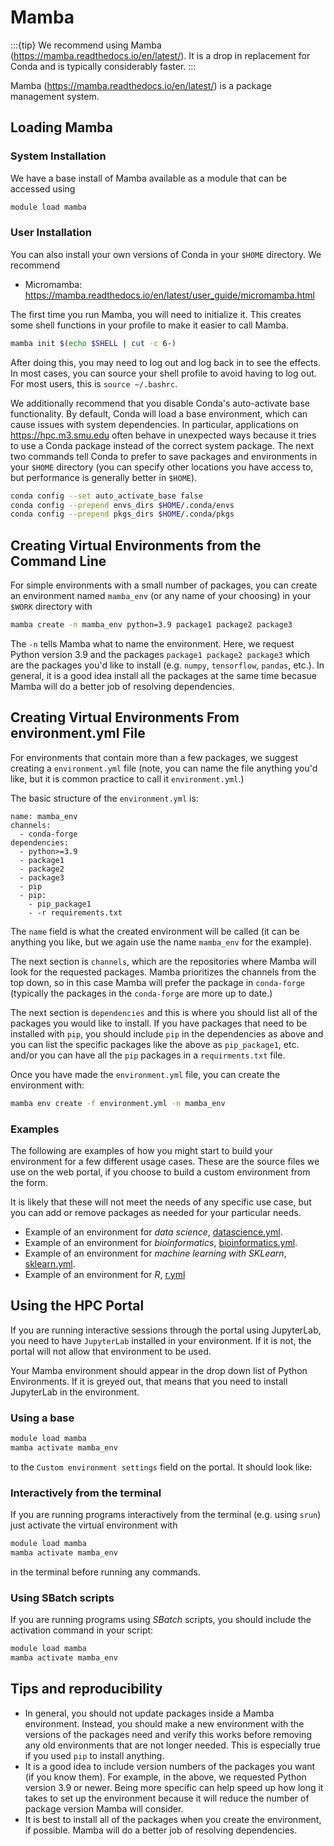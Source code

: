 # Mamba

:::{tip}
We recommend using Mamba (<https://mamba.readthedocs.io/en/latest/>).
It is a drop in replacement for Conda and is typically considerably faster.
:::

Mamba (<https://mamba.readthedocs.io/en/latest/>) is a package management system.

## Loading Mamba

### System Installation

We have a base install of Mamba available as a module that can be accessed using

```bash
module load mamba
```

### User Installation

You can also install your own versions of Conda in your `$HOME` directory.
We recommend 

- Micromamba: <https://mamba.readthedocs.io/en/latest/user_guide/micromamba.html>

The first time you run Mamba, you will need to initialize it.
This creates some shell functions in your profile to make it easier to call Mamba.

```bash
mamba init $(echo $SHELL | cut -c 6-)
```

After doing this, you may need to log out and log back in to see the effects.
In most cases, you can source your shell profile to avoid having to log out.
For most users, this is `source ~/.bashrc`.

We additionally recommend that you disable Conda's auto-activate base
functionality. By default, Conda will load a base environment, which can cause
issues with system dependencies. In particular, applications on
<https://hpc.m3.smu.edu> often behave in unexpected ways because it tries to
use a Conda package instead of the correct system package.
The next two commands tell Conda to prefer to save packages and environments
in your `$HOME` directory (you can specify other locations you have access to,
but performance is generally better in `$HOME`).

```bash
conda config --set auto_activate_base false
conda config --prepend envs_dirs $HOME/.conda/envs
conda config --prepend pkgs_dirs $HOME/.conda/pkgs
```

## Creating Virtual Environments from the Command Line

For simple environments with a small number of packages, you can create an
environment named `mamba_env` (or any name of your choosing) in your `$WORK`
directory with

```bash
mamba create -n mamba_env python=3.9 package1 package2 package3
```

The `-n` tells Mamba what to name the environment. Here, we request Python
version 3.9 and the packages `package1 package2 package3` which are the
packages you'd like to install (e.g. `numpy`, `tensorflow`, `pandas`, etc.). In
general, it is a good idea install all the packages at the same time becasue
Mamba will do a better job of resolving dependencies.

## Creating Virtual Environments From environment.yml File

For environments that contain more than a few packages, we suggest creating a
`environment.yml` file (note, you can name the file anything you'd like, but it
is common practice to call it `environment.yml`.)

The basic structure of the `environment.yml` is:

```text
name: mamba_env
channels:
  - conda-forge
dependencies:
  - python>=3.9
  - package1
  - package2
  - package3
  - pip
  - pip:
    - pip_package1
    - -r requirements.txt
```

The `name` field is what the created environment will be called (it can be
anything you like, but we again use the name `mamba_env` for the example).

The next section is `channels`, which are the repositories where Mamba will
look for the requested packages. Mamba prioritizes the channels from the top
down, so in this case Mamba will prefer the package in `conda-forge` (typically the packages in the `conda-forge` are more up
to date.)

The next section is `dependencies` and this is where you should list all of the
packages you would like to install. If you have packages that need to be
installed with `pip`, you should include `pip` in the dependencies as above and
you can list the specific packages like the above as `pip_package1`, etc.
and/or you can have all the `pip` packages in a `requirments.txt` file.

Once you have made the `environment.yml` file, you can create the environment
with:

```bash
mamba env create -f environment.yml -n mamba_env
```

### Examples

The following are examples of how you might start to build your environment
for a few different usage cases. These are the source files we use on 
the web portal, if you choose to build a custom environment from the form.

It is likely that these will not meet the needs of any specific use case,
but you can add or remove packages as needed for your particular needs.

- Example of an environment for *data science*, [datascience.yml](datascience.yml).
- Example of an environment for *bioinformatics*, [bioinformatics.yml](bioinformatics.yml).
- Example of an environment for *machine learning with SKLearn*, [sklearn.yml](sklearn.yml).
- Example of an environment for *R*, [r.yml](r.yml)

## Using the HPC Portal

If you are running interactive sessions through the portal using JupyterLab,
you need to have `JupyterLab` installed in your environment. If it is not, the
portal will not allow that environment to be used.

Your Mamba environment should appear in the drop down list of Python
Environments. If it is greyed out, that means that you need to install
JupyterLab in the environment.

### Using a base

```bash
module load mamba
mamba activate mamba_env
```

to the ```Custom environment settings``` field on the portal. It should look
like:

### Interactively from the terminal

If you are running programs interactively from the terminal (e.g. using
```srun```) just activate the virtual environment with

```bash
module load mamba
mamba activate mamba_env
```

in the terminal before running any commands.

### Using SBatch scripts

If you are running programs using _SBatch_ scripts, you should include the
activation command in your script:

```bash
module load mamba
mamba activate mamba_env
```

## Tips and reproducibility

- In general, you should not update packages inside a Mamba environment.
  Instead, you should make a new environment with the versions of the packages
  need and verify this works before removing any old environments that are not
  longer needed. This is especially true if you used `pip` to install anything.
- It is a good idea to include version numbers of the packages you want (if you
  know them). For example, in the above, we requested Python version 3.9 or
  newer. Being more specific can help speed up how long it takes to set up the
  environment because it will reduce the number of package version Mamba will
  consider.
- It is best to install all of the packages when you create the environment, if
  possible. Mamba will do a better job of resolving dependencies.